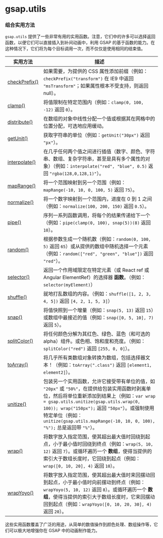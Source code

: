 # gsap.utils

### 组合实用方法

`gsap.utils` 提供了一些非常有用的实用函数。注意，它们中的许多可以选择返回函数，以便它们可以直接插入到补间动画中，利用 GSAP 的基于函数的能力。在这种情况下，它们将为每个目标调用一次，而不仅仅是使用相同的结束值。

| 实用方法                                                     | 描述                                                         |
| ------------------------------------------------------------ | ------------------------------------------------------------ |
| [checkPrefix()](/docs/前端/工具库/Gsap/特征和工具/01.Utils#checkprefix) | 如果需要，为提供的 CSS 属性添加前缀（例如：`checkPrefix("transform")` 在 IE9 中返回 `"msTransform"`；如果属性根本不受支持，则返回 null）。 |
| [clamp()](/docs/前端/工具库/Gsap/特征和工具/01.Utils#clamp)  | 将值限制在特定范围内（例如：`clamp(0, 100, -12)` 返回 `0`）。 |
| [distribute()](/docs/前端/工具库/Gsap/特征和工具/01.Utils#distribute) | 在数组的对象中线性分配一个值或根据其在网格中的位置分配，可选地应用缓动。 |
| [getUnit()](/docs/前端/工具库/Gsap/特征和工具/01.Utils#getUnit) | 获取字符串的单位（例如：`getUnit("30px")` 返回 `"px"`）。    |
| [interpolate()](/docs/前端/工具库/Gsap/特征和工具/01.Utils#interpolate) | 在几乎任何两个值之间进行插值（数字、颜色、字符串、数组、复杂字符串，甚至是具有多个属性的对象）（例如：`interpolate("red", "blue", 0.5)` 返回 `"rgba(128,0,128,1)"`）。 |
| [mapRange()](/docs/前端/工具库/Gsap/特征和工具/01.Utils#mapRange) | 将一个范围映射到另一个范围（例如：`mapRange(-10, 10, 0, 100, 5)` 返回 `75`）。 |
| [normalize()](/docs/前端/工具库/Gsap/特征和工具/01.Utils#normalize) | 将一个数字映射到一个范围内，进度在 0 到 1 之间（例如：`normalize(100, 200, 150)` 返回 `0.5`）。 |
| [pipe()](/docs/前端/工具库/Gsap/特征和工具/01.Utils#pipe)    | 序列一系列函数调用，将每个的结果传递给下一个（例如：`pipe(clamp(0, 100), snap(5))(8)` 返回 `10`）。 |
| [random()](/docs/前端/工具库/Gsap/特征和工具/01.Utils#random) | 根据参数生成一个随机数（例如：`random(0, 100, 5)` 返回 `65`）或从提供的数组中随机选择一个元素（例如：`random(["red", "green", "blue"])` 返回 `"red"`）。 |
| [selector()](/docs/前端/工具库/Gsap/特征和工具/01.Utils#selector) | 返回一个作用域限定在特定元素（或 React ref 或 Angular ElementRef）的选择器 **函数**。（例如：`selector(myElement)`） |
| [shuffle()](/docs/前端/工具库/Gsap/特征和工具/01.Utils#shuffle) | 就地打乱数组的内容。（例如：`shuffle([1, 2, 3, 4, 5])` 返回 `[4, 2, 1, 5, 3]`） |
| [snap()](/docs/前端/工具库/Gsap/特征和工具/01.Utils#snap)    | 将值快照到一个增量（例如：`snap(5, 13)` 返回 `15`）或数组中最接近的值（例如：`snap([0, 5, 10], 7)` 返回 `5`）。 |
| [splitColor()](/docs/前端/工具库/Gsap/特征和工具/01.Utils#splitColor) | 将任何颜色分解为其红色、绿色、蓝色（和可选的 alpha）组件。或色相、饱和度和亮度。（例如：`splitColor("red")` 返回 `[255, 0, 0]`）。 |
| [toArray()](/docs/前端/工具库/Gsap/特征和工具/01.Utils#toArray) | 将几乎所有类数组对象转换为数组，包括选择器文本！（例如：`toArray(".class")` 返回 `[element1, element2]`）。 |
| [unitize()](/docs/前端/工具库/Gsap/特征和工具/01.Utils#unitize) | 包装另一个实用函数，允许它接受带有单位的值，如 `"20px"` 或 `"50%"`，在提供给包装实用函数时剥离单位，然后将单位重新添加到结果上（例如：`var wrap = gsap.utils.unitize(gsap.utils.wrap(0, 100)); wrap("150px");` 返回 `"50px"`）。或强制使用特定单位（例如：`unitize(gsap.utils.mapRange(-10, 10, 0, 100), "%");` 总是返回带 `"%"`）。 |
| [wrap()](/docs/前端/工具库/Gsap/特征和工具/01.Utils#wrap)    | 将数字放入指定范围，使其超出最大值时回绕到起点，小于最小值时回绕到终点（例如：`wrap(5, 10, 12)` 返回 `7`）。或循环遍历一个 **数组**，使得当提供的索引大于数组长度时，它回绕到起点（例如：`wrap([0, 10, 20], 4)` 返回 `10`）。 |
| [wrapYoyo()](/docs/前端/工具库/Gsap/特征和工具/01.Utils#wrapYoyo) | 将数字放入指定范围，使其超出最大值时来回摆动回到起点，小于最小值时向前摆动到终点（例如：`wrapYoyo(5, 10, 12)` 返回 `8`）。或循环遍历一个 **数组**，使得当提供的索引大于数组长度时，它来回摆动回到起点（例如：`wrapYoyo([0, 10, 20, 30], 4)` 返回 `20`）。 |

这些实用函数覆盖了广泛的用途，从简单的数值操作到颜色处理、数组操作等，它们可以极大地增强你在 GSAP 中的动画制作能力。
